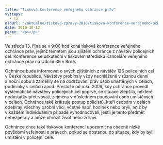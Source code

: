 ```yaml
---
title: "Tisková konference veřejného ochránce práv"
vystupy:
  - tz
oldUrl: "/aktualne/tiskove-zpravy-2010/tiskova-konference-verejneho-ochrance-prav"
date: 2010-10-12
perex: "<p></p>"
---
```


<!-- imported from the old website -->

<p>Ve středu 13. října se v 9:00 hod koná tisková konference veřejného ochránce práv, jejímž tématem jsou zjištění ochránce z návštěv policejních cel. Konference se uskuteční v tiskovém středisku Kanceláře veřejného ochránce práv na Údolní 39 v Brně.</p><p>Ochránce bude informovat o svých zjištěních z návštěv 126 policejních cel v České republice. Návštěvy probíhaly vždy neohlášeně v různou denní a noční dobu a zaměřily se na dodržování práv osob umístěných v celách, podmínky v celách apod. Přestože od roku 2006, kdy ochránce provedl systematické návštěvy policejních cel poprvé, se situace zlepšila, některé nedostatky přetrvávají, zejména v důsledném poučování osob umístěných v celách. Ochránce také kritizuje postup policistů, kteří osobám v celách odebírají všechny osobní věci, včetně např. hodinek nebo brýlí, aniž by v každém individuálním případě vyhodnocovali, jestli je tento předmět nebezpečný a může ohrozit život nebo zdraví.</p><p>Ochránce chce také tiskovou konferencí upozornit na obecně nízké povědomí veřejnosti o právech, pokud se dostanou do situace, kdy by byli umístěni v policejní cele. </p><p></p><p> </p><p></p>
